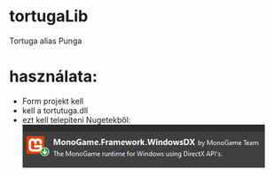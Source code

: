 # tortugaLib
Tortuga alias Punga


# használata: 
- Form projekt kell
- kell a tortutuga.dll
- ezt kell telepiteni Nugetekből:</br>
![alt text](https://github.com/IszakPeter/tortugaLib/blob/main/monolib.png)
